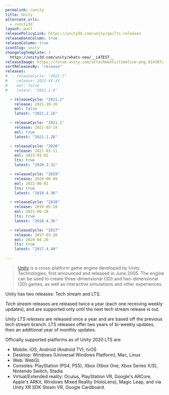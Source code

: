 ```yaml
---
permalink: /unity
title: Unity
alternate_urls:
  - /unity3d
layout: post
releasePolicyLink: https://unity3d.com/unity/qa/lts-releases
releaseDateColumn: true
releaseColumn: true
iconSlug: unity
changelogTemplate: |
  https://unity3d.com/unity/whats-new/__LATEST__
releaseImage: https://forum.unity.com/attachments/timeline-png.914387/
sortReleasesBy: "release"
releases:
#  - releaseCycle: "2022.1"
#    release: 2022-XX-XX
#    eol: false
#    latest: "2022.1.0"

  - releaseCycle: "2021.2"
    release: 2021-10-26
    eol: false
    latest: "2021.2.16"

  - releaseCycle: "2021.1"
    release: 2021-03-19
    eol: true
    latest: "2021.1.28"

  - releaseCycle: "2020"
    release: 2021-03-11
    eol: 2023-03-01
    lts: true
    latest: "2020.3.31"

  - releaseCycle: "2019"
    release: 2020-06-09
    eol: 2022-06-01
    lts: true
    latest: "2019.4.36"

  - releaseCycle: "2018"
    release: 2019-05-10
    eol: 2021-06-18
    lts: true
    latest: "2018.4.36"

  - releaseCycle: "2017"
    release: 2017-03-20
    eol: 2020-04-20
    lts: true
    latest: "2017.4.40"

---
```

> [Unity](https://unity.com/) is a cross-platform game engine developed by Unity Technologies, first announced and released in June 2005. The engine can be used to create three-dimensional (3D) and two-dimensional (2D) games, as well as interactive simulations and other experiences.

Unity has two releases: Tech stream and LTS.

*Tech stream* releases are released twice a year (each one receiving weekly updates), and are supported only until the next tech stream release is out.

*Unity LTS releases* are released once a year and are based off the previous tech stream branch. LTS releases offer two years of bi-weekly updates, then an additional year of monthly updates.

Officially supported platforms as of Unity 2020 LTS are:

- Mobile: iOS, Android (Android TV), tvOS
- Desktop: Windows (Universal Windows Platform), Mac, Linux
- Web: WebGL
- Consoles: PlayStation (PS4, PS5), Xbox (Xbox One, Xbox Series X/S), Nintendo Switch, Stadia
- Virtual/Extended reality: Oculus, PlayStation VR, Google's ARCore, Apple's ARKit, Windows Mixed Reality (HoloLens), Magic Leap, and via Unity XR SDK Steam VR, Google Cardboard.
